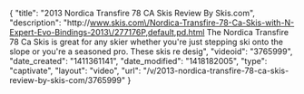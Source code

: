 {
    "title": "2013 Nordica Transfire 78 CA Skis Review By Skis.com",
    "description": "http:\/\/www.skis.com\/Nordica-Transfire-78-Ca-Skis-with-N-Expert-Evo-Bindings-2013\/277176P,default,pd.html  The Nordica Transfire 78 Ca Skis is great for any skier whether you're just stepping ski onto the slope or you're a seasoned pro. These skis re desig",
    "videoid": "3765999",
    "date_created": "1411361141",
    "date_modified": "1418182005",
    "type": "captivate",
    "layout": "video",
    "url": "\/v\/2013-nordica-transfire-78-ca-skis-review-by-skis-com\/3765999"
}